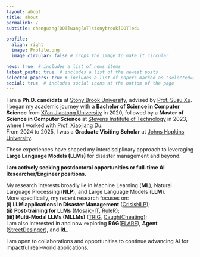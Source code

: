 ```yaml
---
layout: about
title: about
permalink: /
subtitle: chenguang[DOT]wang[AT]stonybrook[DOT]edu

profile:
  align: right
  image: Profile.png
  image_circular: false # crops the image to make it circular

news: true  # includes a list of news items
latest_posts: true  # includes a list of the newest posts
selected_papers: true # includes a list of papers marked as "selected={true}"
social: true  # includes social icons at the bottom of the page
---
```


I am a **Ph.D. candidate** at [Stony Brook University](https://www.stonybrook.edu/), advised by [Prof. Susu Xu](http://susu-xu.com).  
I began my academic journey with a **Bachelor of Science in Computer Science** from [Xi’an Jiaotong University](http://en.xjtu.edu.cn/) in 2020, followed by a **Master of Science in Computer Science** at [Stevens Institute of Technology](https://www.stevens.edu/) in 2023, where I worked with [Prof. Xiaojiang Du](https://www.stevens.edu/profile/xdu16).  
From 2024 to 2025, I was a **Graduate Visiting Scholar** at [Johns Hopkins University](https://www.jhu.edu/).  

These experiences have shaped my interdisciplinary approach to leveraging **Large Language Models (LLMs)** for disaster management and beyond.  

**I am actively seeking postdoctoral opportunities or full-time AI Researcher/Engineer positions.**  

My research interests broadly lie in Machine Learning (**ML**), Natural Language Processing (**NLP**), and Large Language Models (**LLM**).  
More specifically, my recent research focuses on: <br>
**(i) LLM applications in Disaster Management** ([CrisisNLP](https://www.sciencedirect.com/science/article/pii/S2212420924004424)); <br>
**(ii) Post-training for LLMs** ([Mosaic-IT](https://arxiv.org/abs/2405.13326), [RuleR](https://arxiv.org/abs/2406.15938)); <br>
**(iii) Multi-Modal LLMs (MLLMs)** ([TRIG](https://arxiv.org/abs/2504.04974), [CaughtCheating](https://arxiv.org/abs/2507.00045)); <br>
I am also interested in and now exploring **RAG**([FLARE](https://arxiv.org/abs/2502.17701)), **Agent** ([StreetDesinger](https://arxiv.org/abs/2507.00045)), and **RL**. 


I am open to collaborations and opportunities to continue advancing AI for impactful real-world applications.






